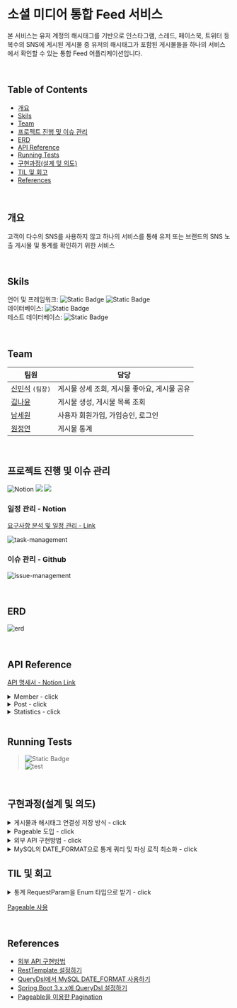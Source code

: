 
# 소셜 미디어 통합 Feed 서비스
본 서비스는 유저 계정의 해시태그를 기반으로 인스타그램, 스레드, 페이스북, 트위터 등 복수의 SNS에 게시된 게시물 중 유저의 해시태그가 포함된 게시물들을 하나의 서비스에서 확인할 수 있는 통합 Feed 어플리케이션입니다.

<br/>

## Table of Contents
- [개요](#개요)
- [Skils](#skils)
- [Team](#team)
- [프로젝트 진행 및 이슈 관리](#프로젝트-진행-및-이슈-관리)
- [ERD](#erd)
- [API Reference](#api-reference)
- [Running Tests](#running-tests)
- [구현과정(설계 및 의도)](#구현과정(설계-및-의도))
- [TIL 및 회고](#til-및-회고)
- [References](#references)

<br/>


## 개요
고객이 다수의 SNS를 사용하지 않고 하나의 서비스를 통해  유저 또는 브랜드의 SNS 노출 게시물 및 통계를 확인하기 위한 서비스

<br/>


## Skils
언어 및 프레임워크: ![Static Badge](https://img.shields.io/badge/JAVA-17-blue) ![Static Badge](https://img.shields.io/badge/SpringBoot-3.1.5-green)<br/>
데이터베이스: ![Static Badge](https://img.shields.io/badge/MySQL--red)<br/>
테스트 데이터베이스: ![Static Badge](https://img.shields.io/badge/H2--red)

<br/>

## Team

| 팀원      | 담당                         |
|---------|----------------------------|
| [신민석](https://github.com/shinmin9812)  `(팀장)` | 게시물 상세 조회, 게시물 좋아요, 게시물 공유 |
| [김나윤](https://github.com/nayoonk928)      | 게시물 생성, 게시물 목록 조회          |
| [남세원](https://github.com/nswon)      | 사용자 회원가입, 가입승인, 로그인        |
| [원정연](https://github.com/jjungyeun)     | 게시물 통계                     |


<br/>


## 프로젝트 진행 및 이슈 관리

![Notion](https://img.shields.io/badge/Notion-%23000000.svg?style=for-the-badge&logo=notion&logoColor=white)
<img src="https://img.shields.io/badge/Github-181717?style=for-the-badge&logo=Github&logoColor=white">
<img src="https://img.shields.io/badge/Discord-5865F2?style=for-the-badge&logo=Discord&logoColor=white">


### 일정 관리 - Notion

[요구사항 분석 및 일정 관리 - Link](https://wonwonjung.notion.site/Feed-214a058c86f642f5b31d993826032c20?pvs=4)

![task-management](https://github.com/wanted-preonboarding-backend-teamV/Restaurant-Recommendation/assets/29030538/891af65f-7d4b-4963-951f-ed0f4d22ceb9)

### 이슈 관리 - Github
![issue-management](https://github.com/wanted-preonboarding-backend-teamV/Restaurant-Recommendation/assets/29030538/d8b5b358-87f7-4dfd-a3fe-67b6b4a2b70f)

<br/>

## ERD

![erd](https://github.com/wanted-preonboarding-backend-teamV/Restaurant-Recommendation/assets/29030538/f69e1fa2-c3ff-4e0b-a1da-7e987b0b887e)

<br/>


## API Reference
[API 명세서 - Notion Link](https://wonwonjung.notion.site/API-d4e42a31ea424384b4b6edb4664ea8ef?pvs=4)

<details>
<summary>Member - click</summary>

#### 회원가입

POST /members

| Parameter | Type   | Description |
| :-------- | :----- | :---------- |
| account   | string | 계정        |
| email     | string | 이메일      |
| password  | string | 비밀번호    |

#### Response

    HTTP/1.1 200
    Content-Type: application/json

    {
        "code": "183751"
    }

#### 가입승인

POST /members/approve

| Parameter | Type   | Description |
| :-------- | :----- | :---------- |
| account   | string | 계정        |
| password     | string | 비밀번호      |
| code  | string | 인증코드    |

#### Response

    HTTP/1.1 204
    Content-Type: application/json

#### 로그인

POST /members/login

| Parameter | Type   | Description |
| :-------- | :----- | :---------- |
| account   | string | 계정        |
| password     | string | 비밀번호      |

#### Response

    HTTP/1.1 200
    Content-Type: application/json

    {
        "accessToken": "12412fd12fdksr.142fdadafs.rea2r23r23f"
    }

</details>
<details>
<summary>Post - click</summary>

#### Request
POST /posts

```
{
    "contentId" : "post2",
    "title" : "맛집 투어",
    "content" : "오늘은 성수동 맛집 투어를 다녀왔습니다. 총 3군데를 다녀왔는데 여기는 어쩌구 저기는 저쩌구 했습니다.",
    "type" : "facebook",
    "viewCount" : 50,
    "likeCount" : 30,
    "shareCount" : 15,
    "hashtags" : ["맛집", "성수동"]
}
```

#### Response
    HTTP/1.1 200


#### Request
GET /posts?hashtag= &type= &orderBy= &sortBy= &searchBy= &search= &pageCount= &page=

**Query Paramter**

| Paramter  | Type   | Description                                                                                      |
|:----------|:-------|:-------------------------------------------------------------------------------------------------|
| hashtag   | string | default: 본인계정 / 맛집, 성수동 등 1건의 해시태그 이며, 정확히 일치하는 값(Exact)만 검색합니다.                                 |
| type      | string | default: 모든타입 / 게시물의 type 필드 값 별로 조회가 됩니다.                                                       |
| orderBy   | string | default: createdAt / 정렬순서이며, created_at,updated_at,like_count,share_count,view_count 가 사용 가능합니다. |
| sortBy    | string | default: desc / **★추가 구현★**  오름차순, 내림차순을 결정합니다.                                                  |
| searchBy  | string | default:모두 / 검색 기준이며, title , content, title,content 이 사용 가능합니다.                                 |
| search    | string | search_by 에서 검색할 키워드 이며 유저가 입력합니다. 해당 문자가 포함된 게시물을 검색합니다.                                        |
| pageCount | int    | default: 10 / 페이지당 게시물 갯수를 지정합니다.                                                                |
| page      | int    | default: 0 / 조회하려는 페이지를 지정합니다.                                                                   |

<details>
<summary>Parameter 형식</summary>

* type
  * facebook, instagram, x, threads
* searchBy
  * both : 제목과 내용 모두 탐색 (default)
  * title : 제목만 탐색
  * content : 내용만 탐색

</details>



#### Response


```
HTTP/1.1 200
Content-Type: application/json

{
    "content": [
        {
            "postId": 270,
            "contentId": "post1",
            "type": "INSTAGRAM",
            "title": "성수동 맛집 투어",
            "content": "오늘은 성수동 맛집 투어를 다녀왔습니",
            "viewCount": 100,
            "likeCount": 40,
            "shareCount": 10,
            "createdAt": "2023-10-30T15:56:33",
            "updatedAt": "2023-10-30T15:56:33",
            "hashtags": [
                "맛집",
                "성수동",
                "user1"
            ]
        }
    ],
    "pageable": {
        "pageNumber": 0,
        "pageSize": 1,
        "sort": {
            "empty": false,
            "sorted": true,
            "unsorted": false
        },
        "offset": 0,
        "unpaged": false,
        "paged": true
    },
    "last": false,
    "totalPages": 3,
    "totalElements": 3,
    "size": 1,
    "number": 0,
    "sort": {
        "empty": false,
        "sorted": true,
        "unsorted": false
    },
    "first": true,
    "numberOfElements": 1,
    "empty": false
}
```

#### Request
```javascript
  GET /posts/post/{postId}
```

| 파라미터     | 타입     | 설명     |
|:---------|:-------|:-------|
| `postId` | `Long` | 게시물 ID |

#### Response
```http
    HTTP/1.1 200
    Content-Type: application/json

    [
      {
	  "post_id": 10,
	  "content_id": "1",
	  "type": "X",
	  "title": "test",
	  "content": "test1234",
	  "hashtags": ["맛집", "성수동"],
	  "view_count": 1,
	  "like_count": 5,
	  "share_count": 5,
	  "created_at": "2023-10-25....",
	  "updated_at": "2023-10-25...."
      }
    ]
```

#### Request
```javascript
  POST /posts/likes/{postId}
```

| 파라미터     | 타입     | 설명           |
|:---------|:-------|:-------------|
| `postId` | `Long` | 게시물 ID |

#### Response
```http
    HTTP/1.1 200 OK
```

#### Request
```javascript
  POST /posts/shares/{postId}
```

| 파라미터     | 타입     | 설명           |
|:---------|:-------|:-------------|
| `postId` | `Long` | 게시물 ID |

#### Response
```http
    HTTP/1.1 200 OK
```
</details>
<details>
<summary>Statistics - click</summary>

#### Request

```
GET /statistics
```

##### Query Parameter
| Parameter | Type     | Description                |
| :-------- | :------- | :------------------------- |
| hashtag | string | 통계값을 볼 대상 해시태그. 기본값은 본인 계정. |
| type | string | `date`, `hour` 날짜 기준 또는 시간 기준으로 조회 |
| start | date | `2023-10-30`과 같이 날짜 형식이며 조회 기준 시작일을 의미. |
| end | date | `2023-10-30`과 같이 날짜 형식이며 조회 기준 종료일을 의미. |
| value | string | `count`, `view_count`, `like_count`, `share_count` |
| sort | string | 날짜를 `asc`(오름차순-오래된순) 또는 `desc` (내림차순-최신순)으로 정렬합니다. 시간은 항상 오름차순으로 정렬됩니다. |

#### Response
    HTTP/1.1 200
    Content-Type: application/json

```
// type=date인 경우
[
  {
    "time": "2023-10-01",
    "value": 12
  },
  {
    "time": "2023-10-02",
    "value": 4
  },
  ...
]

// type=hour인 경우
[
  {
    "time": "2023-10-01T00:00:00",
    "value": 12
  },
  {
    "time": "2023-10-01T01:00:00",
    "value": 4
  },
  ...
]
```
</details>

<br/>

## Running Tests

>  ![Static Badge](https://img.shields.io/badge/Test_Passed-54/54-green) <br/>
![test](https://github.com/wanted-preonboarding-backend-teamV/SNS-Integration-Service/assets/83534757/eee78bcc-0a82-46e9-ae94-906fa217f35f)

<br/>


## 구현과정(설계 및 의도)

<details>
<summary>게시물과 해시태그 연결성 저장 방식 - click</summary>

1. 게시물 테이블에 해시태그 리스트를 string으로 직접 넣기
2. 해시태그 테이블 생성
   - 게시물 id - 해시태그 id
   - 해시태그 정보 저장 테이블을 생성하고, 해시태그 id와 게시물id를 담은 관계 테이블 생성
3. 게시물 id - 해시태그 연결
   - 게시물 id와 해시태그(별도 테이블 연결이 아닌 단순 String 컬럼)을 저장하는 테이블 생성

#### 결론

- 해시태그 테이블을 별도로 만들어도 따로 추가될 정보가 없을 것 같고, 해시태그 값 자체가 unique하기 때문에 **3번** 방법으로 구현

</details>

<details>
<summary>Pageable 도입 - click</summary>

- 처음 코드는 정렬 정보를 enum 으로 처리하여 switch문을 사용했지만, Pageable을 이용한 정렬을 도입하면서 동적으로 정렬을 처리하고 새로운 정렬 기준이 추가되거나 변경되더라도 코드를 변경할 필요가 없게 됩니다.

</details>

<details>
<summary>외부 API 구현방법 - click</summary>

#### RestTemplate VS OpenFeign

- RestTemplate
  - HTTP 요청 후 JSON, XML, String 등의 응답을 받을 수 있다.
  - HTTP 서버와의 통신을 단순화하고 Restful 원칙을 지킨다.
  - header를 적용할 수 있다.
  - 동기적인 HTTP 요청을 한다.

- OpenFeign
  - 어노테이션을 추가하여 외부 API를 호출한다.
  - RestAPI를 사용하는 데 설정이 간편하다

#### 결론

- 사용에는 OpenFeign이 훨씬 간단하고 편리하지만 Spring Cloud 모듈을 추가하고 HttpClient가 Http2를 지원하지 않으므로 추가 설정이 필요하다.
- 또한 테스트 도구를 제공하지 않는다.
- 따라서 동기적 요청을 하지만 실제 API를 다루는 것이 아니므로 좀 더 직관적이고 테스트 코드에 사용할 수 있는 **RestTemplate**을 사용했다.

</details>

<details>

<summary>MySQL의 DATE_FORMAT으로 통계 쿼리 및 파싱 로직 최소화 - click</summary>

- 통계값을 조회하고 파싱하는 방법
  1. 조건 만족하는 기록 전체 다 불러와서 앱에서 파싱
     - 쿼리 1번이지만 조건에 해당하는 PostHistory 데이터를 전부 불러오기 때문에 애플리케이션 레이어에서 부담이 커질 수 있음.
  2. 일자 또는 시간 간격마다 조건 만족하는 기록 조회
     - 쿼리가 최대 7 * 24번 필요하지만 1번처럼 데이터를 다 불러올 필요 없이 COUNT()값만 조회할 수 있음.
  3. 한방 쿼리
     - MySQL의 DATE_FORMAT() 함수를 활용하여 쿼리 한번으로 특정 날짜 또는 시간대에 대한 COUNT()를 바로 구함. 그러나 MySQL에 의존성이 생김.

#### 결론

- 데이터가 많이 쌓이면 1번은 불가능하며, 2번은 최대 쿼리 횟수인 7*24번 정도면 속도에 영향을 줄 수 있는 정도라고 생각됨. 일단은 쿼리 한번으로 원하는 값들을 바로 불러올 수 있어 간편한 **3번** 방식으로 결정함.

</details>

## TIL 및 회고

<details>

<summary>통계 RequestParam을 Enum 타입으로 받기 - click</summary>

1. @RequestParam에 Enum을 사용하면 소문자로 들어오는 파라미터를 변환하지 못하는 문제가 있음
2. 해당 문제를 해결하기 위해 소문자로 들어온 정보를 대문자로 변환한 뒤 Enum 값과 매칭하는 변환기를 구현하고 등록함

```java
// Enum 클래스
public enum StatisticsValueType {
    COUNT,
    VIEW_COUNT,
    LIKE_COUNT,
    SHARE_COUNT;

    public static StatisticsValueType parse(String value) {
        for (StatisticsValueType type : StatisticsValueType.values()) {
            if (type.name().equals(value)) {
                return type;
            }
        }
        return COUNT;
    }

}

---------------------------------------------
// 변환기
public class StringToStatisticsValueTypeConverter implements Converter<String, StatisticsValueType> {
    @Override
    public StatisticsValueType convert(String value) {
        return StatisticsValueType.parse(value.toUpperCase());
    }
}

---------------------------------------------
// 설정
@Configuration
public class WebConfig implements WebMvcConfigurer {
    @Override
    public void addFormatters(FormatterRegistry registry) {
        registry.addConverter(new StringToStatisticsValueTypeConverter());
    }
}
```

</details>

[Pageable 사용](https://www.notion.so/Pageable-750088017de0438fa42484dbacaca892?pvs=4)

<br/>

## References

 - [외부 API 구현방법](https://jie0025.tistory.com/531)
 - [RestTemplate 설정하기](https://doohee94.tistory.com/19)
 - [QueryDsl에서 MySQL DATE_FORMAT 사용하기](https://green-joo.tistory.com/51)
 - [Spring Boot 3.x.x에 QueryDsl 설정하기](https://www.inflearn.com/questions/779498/스프링-부트-3-0-querydsl-설정-관련)
 - [Pageable을 이용햔 Pagination](https://tecoble.techcourse.co.kr/post/2021-08-15-pageable/)




